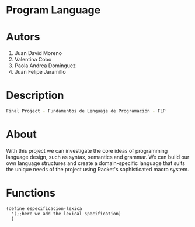 # Program Language

# Autors
<div>
  <ol>
      <li>
        Juan David Moreno
    </li>
    <li>
      Valentina Cobo
    </li>
    <li>
      Paola Andrea Domínguez
    </li>
    <li>
      Juan Felipe Jaramillo
    </li>
  </ol>
</div>

# Description 
```bash
Final Project - Fundamentos de Lenguaje de Programación - FLP
```

# About
With this project we can investigate the core ideas of programming language design, such as syntax, semantics and grammar. We can build our own language structures and create a domain-specific language that suits the unique needs of the project using Racket's sophisticated macro system.

# Functions
```racket
(define especificacion-lexica
  '(;;here we add the lexical specification)
  )
```

